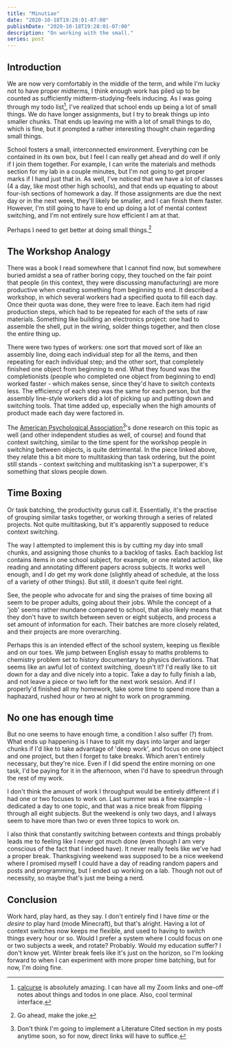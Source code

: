 ```yaml
---
title: "Minutiae"
date: "2020-10-18T19:28:01-07:00"
publishDate: "2020-10-18T19:28:01-07:00"
description: "On working with the small."
series: post
---
```


## Introduction
We are now very comfortably in the middle of the term, and while I'm lucky not to have proper midterms, I think enough work has piled up to be counted as sufficiently midterm-studying-feels inducing. As I was going through my todo list[^1], I've realized that school ends up being a lot of small things. We do have longer assignments, but I try to break things up into smaller chunks. That ends up leaving me with a lot of small things to do, which is fine, but it prompted a rather interesting thought chain regarding small things. 

School fosters a small, interconnected environment. Everything *can* be contained in its own box, but I feel I can really get ahead and do well if only if I join them together. For example, I can write the materials and methods section for my lab in a couple minutes, but I'm not going to get proper marks if I hand just that in. As well, I've noticed that we have a lot of classes (4 a day, like most other high schools), and that ends up equating to about four-ish sections of homework a day. If those assignments are due the next day or in the next week, they'll likely be smaller, and I can finish them faster. However, I'm still going to have to end up doing a lot of mental context switching, and I'm not entirely sure how efficient I am at that. 

Perhaps I need to get better at doing small things.[^2]

## The Workshop Analogy
There was a book I read somewhere that I cannot find now, but somewhere buried amidst a sea of rather boring copy, they touched on the fair point that people (in this context, they were discussing manufacturing) are more productive when creating something from beginning to end. It described a workshop, in which several workers had a specified quota to fill each day. Once their quota was done, they were free to leave. Each item had rigid production steps, which had to be repeated for each of the sets of raw materials. Something like building an electronics project: one had to assemble the shell, put in the wiring, solder things together, and then close the entire thing up. 

There were two types of workers: one sort that moved sort of like an assembly line, doing each individual step for all the items, and then repeating for each individual step; and the other sort, that completely finished one object from beginning to end. What they found was the completionists (people who completed one object from beginning to end)  worked faster - which makes sense, since they'd have to switch contexts less. The efficiency of each step was the same for each person, but the assembly line-style workers did a lot of picking up and putting down and switching tools. That time added up, especially when the high amounts of product made each day were factored in.

The [American Psychological Association](https://www.apa.org/research/action/multitask)[^3]'s done research on this topic as well (and other independent studies as well, of course) and found that context switching, similar to the time spent for the workshop people in switching between objects, is quite detrimental. In the piece linked above, they relate this a bit more to multitasking than task ordering, but the point still stands - context switching and multitasking isn't a superpower, it's something that slows people down.

## Time Boxing
Or task batching, the productivity gurus call it. Essentially, it's the practise of grouping similar tasks together, or working through a series of related projects. Not quite multitasking, but it's apparently supposed to reduce context switching. 

The way I attempted to implement this is by cutting my day into small chunks, and assigning those chunks to a backlog of tasks. Each backlog list contains items in one school subject, for example, or one related action, like reading and annotating different papers across subjects. It works well enough, and I *do* get my work done (slightly ahead of schedule, at the loss of a variety of other things). But still, it doesn't quite feel right.

See, the people who advocate for and sing the praises of time boxing all seem to be proper adults, going about their jobs. While the concept of a 'job' seems rather mundane compared to school, that also likely means that they don't have to switch between seven or eight subjects, and process a set amount of information for each. Their batches are more closely related, and their projects are more overarching. 

Perhaps this is an intended effect of the school system, keeping us flexible and on our toes. We jump between English essay to maths problems to chemistry problem set to history documentary to physics derivations. That seems like an awful lot of context switching, doesn't it? I'd really like to sit down for a day and dive nicely into a topic. Take a day to fully finish a lab, and not leave a piece or two left for the next work session. And if I properly'd finished all my homework, take some time to spend more than a haphazard, rushed hour or two at night to work on programming.

## No one has enough time
But no one seems to have enough time, a condition I also suffer (?) from. What ends up happening is I have to split my days into larger and larger chunks if I'd like to take advantage of 'deep work',  and focus on one subject and one project, but then I forget to take breaks. Which aren't entirely necessary, but they're nice. Even if I did spend the entire morning on one task, I'd be paying for it in the afternoon, when I'd have to speedrun through the rest of my work.

I don't think the amount of work I throughput would be entirely different if I had one or two focuses to work on. Last summer was a fine example - I dedicated a day to one topic, and that was a nice break from flipping through all eight subjects. But the weekend is only two days, and I always seem to have more than two or even three topics to work on. 

I also think that constantly switching between contexts and things probably leads me to feeling like I never got much done (even though I am very conscious of the fact that I indeed have). It never really feels like we've had a proper break. Thanksgiving weekend was supposed to be a nice weekend where I promised myself I could have a day of reading random papers and posts and programming, but I ended up working on a lab. Though not out of necessity, so maybe that's just me being a nerd. 

## Conclusion
Work hard, play hard, as they say. I don't entirely find I have *time* or the *desire* to play hard (mode Minecraft), but that's alright. Having a lot of context switches now keeps me flexible, and used to having to switch things every hour or so. Would I prefer a system where I could focus on one or two subjects a week, and rotate? Probably. Would my education suffer? I don't know yet. Winter break feels like it's just on the horizon, so I'm looking forward to when I can experiment with more proper time batching, but for now, I'm doing fine.

[^1]: [calcurse](https://calcurse.org/) is absolutely amazing. I can have all my Zoom links and one-off notes about things and todos in one place. Also, cool terminal interface.

[^2]: Go ahead, make the joke. 

[^3]: Don't think I'm going to implement a Literature Cited section in my posts anytime soon, so for now, direct links will have to suffice.
